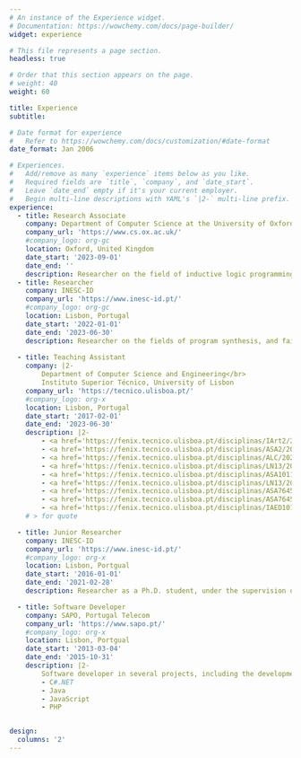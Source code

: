 ```yaml
---
# An instance of the Experience widget.
# Documentation: https://wowchemy.com/docs/page-builder/
widget: experience

# This file represents a page section.
headless: true

# Order that this section appears on the page.
# weight: 40
weight: 60

title: Experience
subtitle:

# Date format for experience
#   Refer to https://wowchemy.com/docs/customization/#date-format
date_format: Jan 2006

# Experiences.
#   Add/remove as many `experience` items below as you like.
#   Required fields are `title`, `company`, and `date_start`.
#   Leave `date_end` empty if it's your current employer.
#   Begin multi-line descriptions with YAML's `|2-` multi-line prefix.
experience:
  - title: Research Associate
    company: Department of Computer Science at the University of Oxford
    company_url: 'https://www.cs.ox.ac.uk/'
    #company_logo: org-gc
    location: Oxford, United Kingdom
    date_start: '2023-09-01'
    date_end: ''
    description: Researcher on the field of inductive logic programming.
  - title: Researcher
    company: INESC-ID
    company_url: 'https://www.inesc-id.pt/'
    #company_logo: org-gc
    location: Lisbon, Portugal
    date_start: '2022-01-01'
    date_end: '2023-06-30'
    description: Researcher on the fields of program synthesis, and fairness in machine learning.
        
  - title: Teaching Assistant
    company: |2-
        Department of Computer Science and Engineering</br>
        Instituto Superior Técnico, University of Lisbon
    company_url: 'https://tecnico.ulisboa.pt/'
    #company_logo: org-x
    location: Lisbon, Portugal
    date_start: '2017-02-01'
    date_end: '2023-06-30'
    description: |2-
        - <a href='https://fenix.tecnico.ulisboa.pt/disciplinas/IArt2/2022-2023/2-semestre' target="_blank">Artificial Intelligence</a> (Spring 2022/2023 - 4th Quarter)
        - <a href='https://fenix.tecnico.ulisboa.pt/disciplinas/ASA2/2022-2023/1-semestre' target="_blank">Analysis and Synthesis of Algorithms</a> (Fall 2022/2023 - 2nd Quarter)
        - <a href='https://fenix.tecnico.ulisboa.pt/disciplinas/ALC/2022-2023/1-semestre' target="_blank">Algorithms for Computational Logic</a> (Fall 2022/2023 - 1st Quarter)
        - <a href='https://fenix.tecnico.ulisboa.pt/disciplinas/LN13/2020-2021/1-semestre' target="_blank">Natural Language</a> (Fall 2020/2021)
        - <a href='https://fenix.tecnico.ulisboa.pt/disciplinas/ASA101113264/2019-2020/2-semestre' target="_blank">Analysis and Synthesis of Algorithms</a> (Spring 2019/2020)
        - <a href='https://fenix.tecnico.ulisboa.pt/disciplinas/LN13/2019-2020/1-semestre' target="_blank">Natural Language</a> (Fall 2019/2020)
        - <a href='https://fenix.tecnico.ulisboa.pt/disciplinas/ASA7645111326/2018-2019/2-semestre' target="_blank">Analysis and Synthesis of Algorithms</a> (Spring 2018/2019)
        - <a href='https://fenix.tecnico.ulisboa.pt/disciplinas/ASA7645111326/2017-2018/2-semestre' target="_blank">Analysis and Synthesis of Algorithms</a> (Spring 2017/2018)
        - <a href='https://fenix.tecnico.ulisboa.pt/disciplinas/IAED10111326/2016-2017/2-semestre' target="_blank">Introduction to Algorithms and Data Structures</a> (Spring 2016/2017)
    # > for quote

  - title: Junior Researcher
    company: INESC-ID
    company_url: 'https://www.inesc-id.pt/'
    #company_logo: org-x
    location: Lisbon, Portgual
    date_start: '2016-01-01'
    date_end: '2021-02-28'
    description: Researcher as a Ph.D. student, under the supervision of <a href='https://arsr.inesc-id.pt/~ptgm/' target="_blank">Prof. Pedro Monteiro</a> and <a href='https://sat.inesc-id.pt/~ines/' target="_blank">Prof. Inês Lynce</a> , on revision of logical models of biological regulatory networks.

  - title: Software Developer
    company: SAPO, Portugal Telecom
    company_url: 'https://www.sapo.pt/'
    #company_logo: org-x
    location: Lisbon, Portgual
    date_start: '2013-03-04'
    date_end: '2015-10-31'
    description: |2-
        Software developer in several projects, including the development of web services, and thematic websites.
        - C#.NET
        - Java
        - JavaScript
        - PHP


design:
  columns: '2'
---
```

